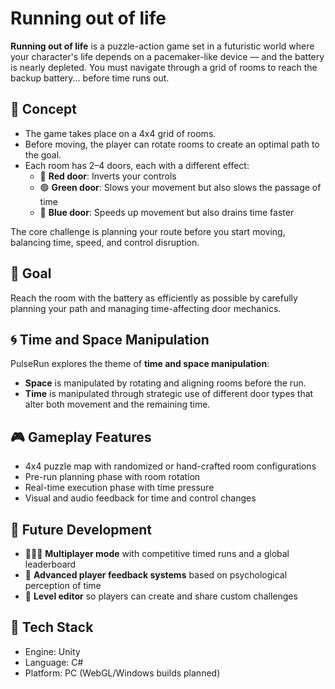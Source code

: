# Running out of life

**Running out of life** is a puzzle-action game set in a futuristic world where your character's life depends on a pacemaker-like device — and the battery is nearly depleted. You must navigate through a grid of rooms to reach the backup battery... before time runs out.

## 🧠 Concept

- The game takes place on a 4x4 grid of rooms.
- Before moving, the player can rotate rooms to create an optimal path to the goal.
- Each room has 2–4 doors, each with a different effect:
  - 🔴 **Red door**: Inverts your controls
  - 🟢 **Green door**: Slows your movement but also slows the passage of time
  - 🔵 **Blue door**: Speeds up movement but also drains time faster

The core challenge is planning your route before you start moving, balancing time, speed, and control disruption.

## 🎯 Goal

Reach the room with the battery as efficiently as possible by carefully planning your path and managing time-affecting door mechanics.

## 🌀 Time and Space Manipulation

PulseRun explores the theme of **time and space manipulation**:
- **Space** is manipulated by rotating and aligning rooms before the run.
- **Time** is manipulated through strategic use of different door types that alter both movement and the remaining time.

## 🎮 Gameplay Features

- 4x4 puzzle map with randomized or hand-crafted room configurations
- Pre-run planning phase with room rotation
- Real-time execution phase with time pressure
- Visual and audio feedback for time and control changes

## 🚀 Future Development

- 🧑‍🤝‍🧑 **Multiplayer mode** with competitive timed runs and a global leaderboard
- 🧠 **Advanced player feedback systems** based on psychological perception of time
- 🧩 **Level editor** so players can create and share custom challenges

## 🔧 Tech Stack

- Engine: Unity
- Language: C#
- Platform: PC (WebGL/Windows builds planned)

